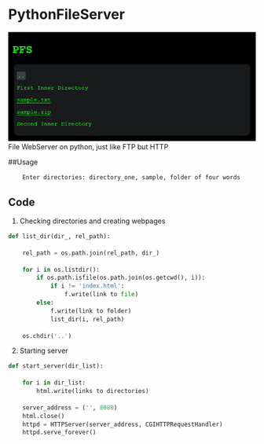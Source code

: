 # PythonFileServer
![banner](https://github.com/Ninnjah/PythonFileServer/blob/master/screen.png)
File WebServer on python, just like FTP but HTTP

##Usage
```python
    Enter directories: directory_one, sample, folder of four words
```

## Code
1. Checking directories and creating webpages
```python
def list_dir(dir_, rel_path):

    rel_path = os.path.join(rel_path, dir_)
    
    for i in os.listdir():
        if os.path.isfile(os.path.join(os.getcwd(), i)):
            if i != 'index.html':
                f.write(link to file)
        else:
            f.write(link to folder)
            list_dir(i, rel_path)
            
    os.chdir('..')
```
2. Starting server
```python
def start_server(dir_list):

    for i in dir_list:
        html.write(links to directories)
        
    server_address = ('', 8080)
    html.close()
    httpd = HTTPServer(server_address, CGIHTTPRequestHandler)
    httpd.serve_forever()
```
